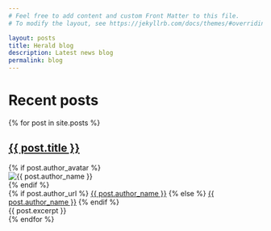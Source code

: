 ```yaml
---
# Feel free to add content and custom Front Matter to this file.
# To modify the layout, see https://jekyllrb.com/docs/themes/#overriding-theme-defaults

layout: posts
title: Herald blog
description: Latest news blog
permalink: blog
---
```


<div class="content">

<h1>Recent posts</h1>

<div>
  {% for post in site.posts %}
      <div>
      <h2><a href="{{site.baseurl}}{{post.url}}">{{ post.title }}</a></h2>
      <div class="post-single-meta-author">
        {% if post.author_avatar %}
        <div class="post-single-meta-author-avatar">
          <img src="{{ post.author_avatar }}" alt="{{ post.author_name }}">
        </div>
        {% endif %}
        <div class="post-single-meta-author-name">
            {% if post.author_url %}
            <a href="{{ post.author_url }}">{{ post.author_name }}</a>
            {% else %}
            <a href="/tags/{{ post.author_name | urlencode }}">{{ post.author_name }}</a>
            {% endif %}
        </div>
      </div>
      {{ post.excerpt }}
              <br/>
      </div>
  {% endfor %}
</div>

</div>